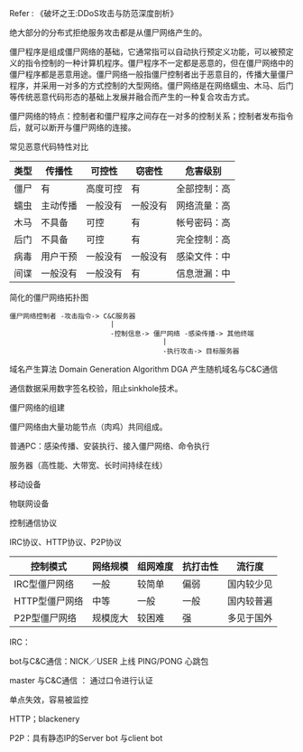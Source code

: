 Refer : 《破坏之王:DDoS攻击与防范深度剖析》



绝大部分的分布式拒绝服务攻击都是从僵尸网络产生的。

僵尸程序是组成僵尸网络的基础，它通常指可以自动执行预定义功能，可以被预定义的指令控制的一种计算机程序。僵尸程序不一定都是恶意的，但在僵尸网络中的僵尸程序都是恶意用途。僵尸网络一般指僵尸控制者出于恶意目的，传播大量僵尸程序，并采用一对多的方式控制的大型网络。僵尸网络是在网络蠕虫、木马、后门等传统恶意代码形态的基础上发展并融合而产生的一种复合攻击方式。



僵尸网络的特点：控制者和僵尸程序之间存在一对多的控制关系；控制者发布指令后，就可以断开与僵尸网络的连接。



常见恶意代码特性对比

| 类型   | 传播性  | 可控性  | 窃密性  | 危害级别   |
| ---- | ---- | ---- | ---- | ------ |
| 僵尸   | 有    | 高度可控 | 有    | 全部控制：高 |
| 蠕虫   | 主动传播 | 一般没有 | 一般没有 | 网络流量：高 |
| 木马   | 不具备  | 可控   | 有    | 帐号密码：高 |
| 后门   | 不具备  | 可控   | 有    | 完全控制：高 |
| 病毒   | 用户干预 | 一般没有 | 一般没有 | 感染文件：中 |
| 间谍   | 一般没有 | 一般没有 | 有    | 信息泄漏：中 |



简化的僵尸网络拓扑图

```
僵尸网络控制者 -攻击指令-> C&C服务器 
                         |
                         -控制信息-> 僵尸网络 -感染传播-> 其他终端
                                      |
                                      -执行攻击-> 目标服务器
```







域名产生算法 Domain Generation Algorithm DGA  产生随机域名与C&C通信

通信数据采用数字签名校验，阻止sinkhole技术。



僵尸网络的组建

僵尸网络由大量功能节点（肉鸡）共同组成。

普通PC：感染传播、安装执行、接入僵尸网络、命令执行

服务器（高性能、大带宽、长时间持续在线）

移动设备

物联网设备



控制通信协议

IRC协议、HTTP协议、P2P协议

| 控制模式      | 网络规模 | 组网难度 | 抗打击性 | 流行度   |
| --------- | ---- | ---- | ---- | ----- |
| IRC型僵尸网络  | 一般   | 较简单  | 偏弱   | 国内较少见 |
| HTTP型僵尸网络 | 中等   | 一般   | 一般   | 国内较普遍 |
| P2P型僵尸网络  | 规模庞大 | 较困难  | 强    | 多见于国外 |



IRC：

bot与C&C通信：NICK／USER 上线 PING/PONG 心跳包

master 与C&C通信 ： 通过口令进行认证

单点失效，容易被监控



HTTP；blackenery

P2P：具有静态IP的Server bot 与client bot


